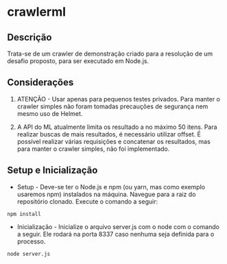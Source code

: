 # crawlerml

## Descrição
Trata-se de um crawler de demonstração criado para a resolução de um desafio proposto, para ser executado em Node.js.

## Considerações
1. ATENÇÃO - Usar apenas para pequenos testes privados. Para manter o crawler simples não foram tomadas precauções de segurança nem mesmo uso de Helmet.

2. A API do ML atualmente limita os resultado a no máximo 50 itens. Para realizar buscas de mais resultados, é necessário utilizar offset. É possível realizar várias requisições e concatenar os resultados, mas para manter o crawler simples, não foi implementado.

## Setup e Inicialização
- Setup - Deve-se ter o Node.js e npm (ou yarn, mas como exemplo usaremos npm) instalados na máquina. Navegue para a raiz do repositório clonado. Execute o comando a seguir:

```npm install```

- Inicialização - Inicialize o arquivo server.js com o node com o comando a seguir. Ele rodará na porta 8337 caso nenhuma seja definida para o processo.

```node server.js```

